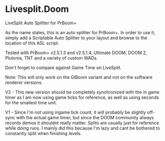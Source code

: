 # Livesplit.Doom
LiveSplit Auto Splitter for PrBoom+

As the name states, this is an auto splitter for PrBoom+. In order to use it, simply add a Scriptable Auto Splitter to your layout and browse to the location of this ASL script.

Tested with PrBoom+ v2.5.1.3 and v2.5.1.4, Ultimate DOOM, DOOM 2, Plutonia, TNT and a variety of custom WADs.

Don't forget to compare against Game Time on LiveSplit.

Note: This will only work on the GlBoom variant and not on the software renderer versions.

V2 - This new version should be completely synchronized with the in game timer as I am now using game ticks for reference, as well as using seconds for the smallest time unit.

V1 - Since I'm not using ingame tick count, it will probably be slightly off-sync with the actual game timer, but since the DOOM community always records demos it shouldnt really matter. Splits are usually just for reference while doing runs. I mainly did this because I'm lazy and cant be bothered to constantly split when finishing levels.
